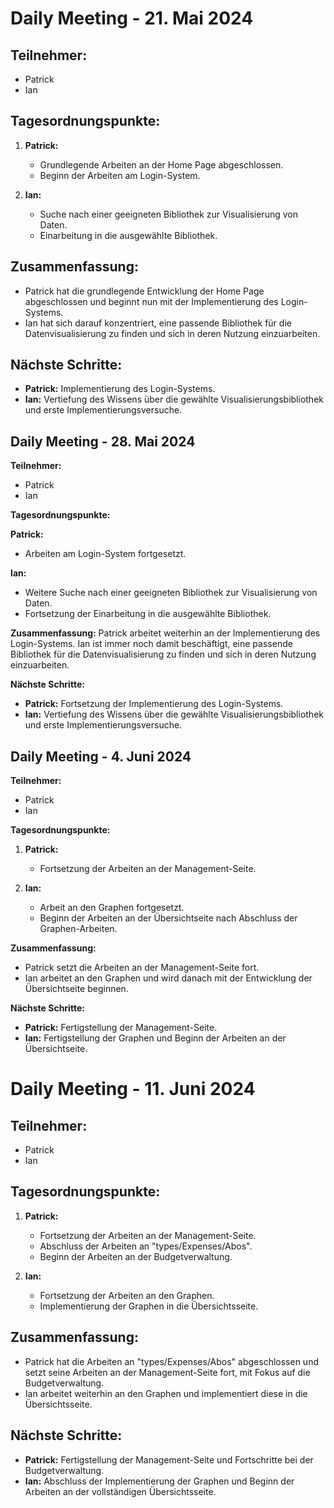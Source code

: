 # Daily Meeting - 21. Mai 2024

## Teilnehmer:
- Patrick
- Ian

## Tagesordnungspunkte:

1. **Patrick:**
   - Grundlegende Arbeiten an der Home Page abgeschlossen.
   - Beginn der Arbeiten am Login-System.

2. **Ian:**
   - Suche nach einer geeigneten Bibliothek zur Visualisierung von Daten.
   - Einarbeitung in die ausgewählte Bibliothek.

## Zusammenfassung:
- Patrick hat die grundlegende Entwicklung der Home Page abgeschlossen und beginnt nun mit der Implementierung des Login-Systems.
- Ian hat sich darauf konzentriert, eine passende Bibliothek für die Datenvisualisierung zu finden und sich in deren Nutzung einzuarbeiten.

## Nächste Schritte:
- **Patrick:** Implementierung des Login-Systems.
- **Ian:** Vertiefung des Wissens über die gewählte Visualisierungsbibliothek und erste Implementierungsversuche.


## Daily Meeting - 28. Mai 2024

**Teilnehmer:**
- Patrick
- Ian

**Tagesordnungspunkte:**

**Patrick:**
- Arbeiten am Login-System fortgesetzt.

**Ian:**
- Weitere Suche nach einer geeigneten Bibliothek zur Visualisierung von Daten.
- Fortsetzung der Einarbeitung in die ausgewählte Bibliothek.

**Zusammenfassung:**
Patrick arbeitet weiterhin an der Implementierung des Login-Systems. Ian ist immer noch damit beschäftigt, eine passende Bibliothek für die Datenvisualisierung zu finden und sich in deren Nutzung einzuarbeiten.

**Nächste Schritte:**
- **Patrick:** Fortsetzung der Implementierung des Login-Systems.
- **Ian:** Vertiefung des Wissens über die gewählte Visualisierungsbibliothek und erste Implementierungsversuche.

## Daily Meeting - 4. Juni 2024

**Teilnehmer:**
- Patrick
- Ian

**Tagesordnungspunkte:**

1. **Patrick:**
   - Fortsetzung der Arbeiten an der Management-Seite.

2. **Ian:**
   - Arbeit an den Graphen fortgesetzt.
   - Beginn der Arbeiten an der Übersichtseite nach Abschluss der Graphen-Arbeiten.

**Zusammenfassung:**
- Patrick setzt die Arbeiten an der Management-Seite fort.
- Ian arbeitet an den Graphen und wird danach mit der Entwicklung der Übersichtseite beginnen.

**Nächste Schritte:**
- **Patrick:** Fertigstellung der Management-Seite.
- **Ian:** Fertigstellung der Graphen und Beginn der Arbeiten an der Übersichtseite.

# Daily Meeting - 11. Juni 2024

## Teilnehmer:
- Patrick
- Ian

## Tagesordnungspunkte:

1. **Patrick:**
   - Fortsetzung der Arbeiten an der Management-Seite.
   - Abschluss der Arbeiten an "types/Expenses/Abos".
   - Beginn der Arbeiten an der Budgetverwaltung.

2. **Ian:**
   - Fortsetzung der Arbeiten an den Graphen.
   - Implementierung der Graphen in die Übersichtsseite.

## Zusammenfassung:
- Patrick hat die Arbeiten an "types/Expenses/Abos" abgeschlossen und setzt seine Arbeiten an der Management-Seite fort, mit Fokus auf die Budgetverwaltung.
- Ian arbeitet weiterhin an den Graphen und implementiert diese in die Übersichtsseite.

## Nächste Schritte:
- **Patrick:** Fertigstellung der Management-Seite und Fortschritte bei der Budgetverwaltung.
- **Ian:** Abschluss der Implementierung der Graphen und Beginn der Arbeiten an der vollständigen Übersichtsseite.


